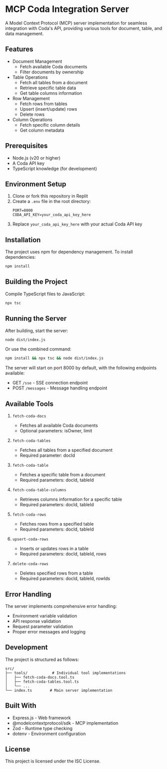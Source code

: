 
# MCP Coda Integration Server

A Model Context Protocol (MCP) server implementation for seamless integration with Coda's API, providing various tools for document, table, and data management.

## Features

- Document Management
  - Fetch available Coda documents
  - Filter documents by ownership
- Table Operations
  - Fetch all tables from a document
  - Retrieve specific table data
  - Get table columns information
- Row Management
  - Fetch rows from tables
  - Upsert (insert/update) rows
  - Delete rows
- Column Operations
  - Fetch specific column details
  - Get column metadata

## Prerequisites

- Node.js (v20 or higher)
- A Coda API key
- TypeScript knowledge (for development)

## Environment Setup

1. Clone or fork this repository in Replit
2. Create a `.env` file in the root directory:
   ```
   PORT=8000
   CODA_API_KEY=your_coda_api_key_here
   ```
3. Replace `your_coda_api_key_here` with your actual Coda API key

## Installation

The project uses npm for dependency management. To install dependencies:

```bash
npm install
```

## Building the Project

Compile TypeScript files to JavaScript:

```bash
npx tsc
```

## Running the Server

After building, start the server:

```bash
node dist/index.js
```

Or use the combined command:

```bash
npm install && npx tsc && node dist/index.js
```

The server will start on port 8000 by default, with the following endpoints available:
- GET `/sse` - SSE connection endpoint
- POST `/messages` - Message handling endpoint

## Available Tools

1. `fetch-coda-docs`
   - Fetches all available Coda documents
   - Optional parameters: isOwner, limit

2. `fetch-coda-tables`
   - Fetches all tables from a specified document
   - Required parameter: docId

3. `fetch-coda-table`
   - Fetches a specific table from a document
   - Required parameters: docId, tableId

4. `fetch-coda-table-columns`
   - Retrieves columns information for a specific table
   - Required parameters: docId, tableId

5. `fetch-coda-rows`
   - Fetches rows from a specified table
   - Required parameters: docId, tableId

6. `upsert-coda-rows`
   - Inserts or updates rows in a table
   - Required parameters: docId, tableId, rows

7. `delete-coda-rows`
   - Deletes specified rows from a table
   - Required parameters: docId, tableId, rowIds

## Error Handling

The server implements comprehensive error handling:
- Environment variable validation
- API response validation
- Request parameter validation
- Proper error messages and logging

## Development

The project is structured as follows:
```
src/
├── tools/           # Individual tool implementations
│   ├── fetch-coda-docs.tool.ts
│   ├── fetch-coda-tables.tool.ts
│   └── ...
└── index.ts        # Main server implementation
```

## Built With

- Express.js - Web framework
- @modelcontextprotocol/sdk - MCP implementation
- Zod - Runtime type checking
- dotenv - Environment configuration

## License

This project is licensed under the ISC License.
